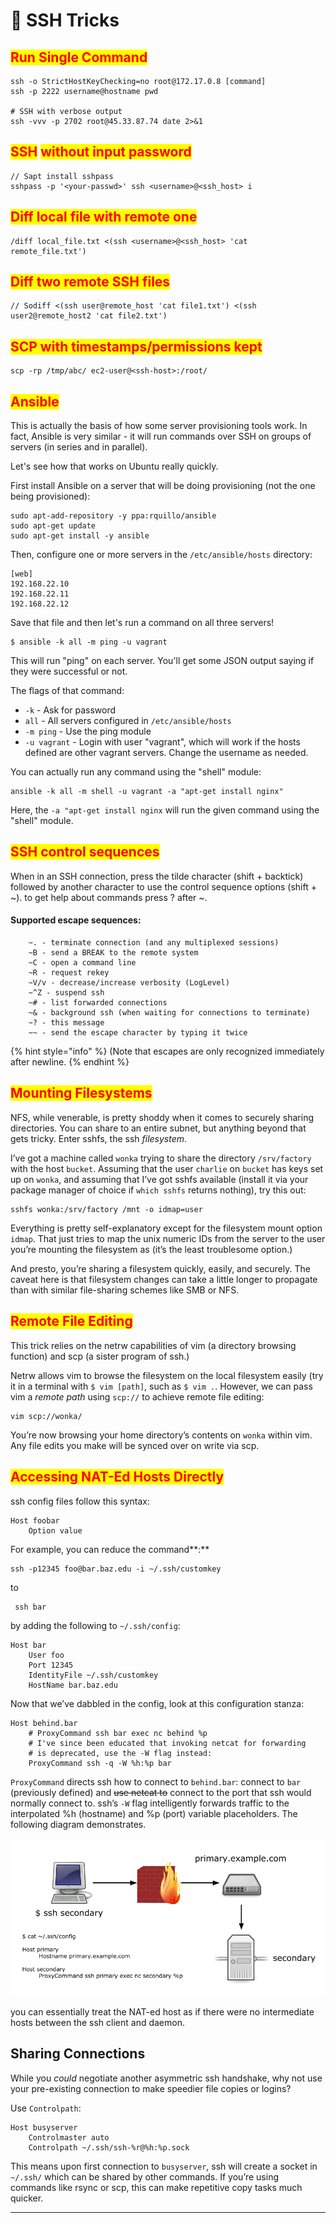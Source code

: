 # 🔴 SSH Tricks

## <mark style="color:red;">**Run Single Command**</mark>

```
ssh -o StrictHostKeyChecking=no root@172.17.0.8 [command]
ssh -p 2222 username@hostname pwd

# SSH with verbose output 	
ssh -vvv -p 2702 root@45.33.87.74 date 2>&1
```

## <mark style="color:red;">**SSH**</mark> <mark style="color:red;">without input password</mark>

```
// Sapt install sshpass
sshpass -p '<your-passwd>' ssh <username>@<ssh_host> i
```

## <mark style="color:red;">Diff local file with remote one</mark>

```
/diff local_file.txt <(ssh <username>@<ssh_host> 'cat remote_file.txt')
```

## <mark style="color:red;">Diff two remote SSH files</mark>

```
// Sodiff <(ssh user@remote_host 'cat file1.txt') <(ssh user2@remote_host2 'cat file2.txt')
```

## <mark style="color:red;">SCP with timestamps/permissions kept</mark>

```
scp -rp /tmp/abc/ ec2-user@<ssh-host>:/root/
```

## <mark style="color:red;">Ansible</mark>

This is actually the basis of how some server provisioning tools work. In fact, Ansible is very similar - it will run commands over SSH on groups of servers (in series and in parallel).

Let's see how that works on Ubuntu really quickly.

First install Ansible on a server that will be doing provisioning (not the one being provisioned):

```
sudo apt-add-repository -y ppa:rquillo/ansible
sudo apt-get update
sudo apt-get install -y ansible
```

Then, configure one or more servers in the `/etc/ansible/hosts` directory:

```
[web]
192.168.22.10
192.168.22.11
192.168.22.12
```

Save that file and then let's run a command on all three servers!

```
$ ansible -k all -m ping -u vagrant
```

This will run "ping" on each server. You'll get some JSON output saying if they were successful or not.

The flags of that command:

* `-k` - Ask for password
* `all` - All servers configured in `/etc/ansible/hosts`
* `-m ping` - Use the ping module
* `-u vagrant` - Login with user "vagrant", which will work if the hosts defined are other vagrant servers. Change the username as needed.

You can actually run any command using the "shell" module:

```
ansible -k all -m shell -u vagrant -a "apt-get install nginx"
```

Here, the `-a "apt-get install nginx` will run the given command using the "shell" module.

## <mark style="color:red;">SSH control sequences</mark>

When in an SSH connection, press the tilde character (shift + backtick) followed by another character to use the control sequence options (shift + \~). to get help about commands press ? after \~.

#### Supported escape sequences:

```
    ~. - terminate connection (and any multiplexed sessions)
    ~B - send a BREAK to the remote system
    ~C - open a command line
    ~R - request rekey
    ~V/v - decrease/increase verbosity (LogLevel)
    ~^Z - suspend ssh
    ~# - list forwarded connections
    ~& - background ssh (when waiting for connections to terminate)
    ~? - this message
    ~~ - send the escape character by typing it twice
```

{% hint style="info" %}
(Note that escapes are only recognized immediately after newline.
{% endhint %}

## <mark style="color:red;">**Mounting Filesystems**</mark>

NFS, while venerable, is pretty shoddy when it comes to securely sharing directories. You can share to an entire subnet, but anything beyond that gets tricky. Enter sshfs, the ssh _filesystem_.

I’ve got a machine called `wonka` trying to share the directory `/srv/factory` with the host `bucket`. Assuming that the user `charlie` on `bucket` has keys set up on `wonka`, and assuming that I’ve got sshfs available (install it via your package manager of choice if `which sshfs` returns nothing), try this out:

```
sshfs wonka:/srv/factory /mnt -o idmap=user
```

Everything is pretty self-explanatory except for the filesystem mount option `idmap`. That just tries to map the unix numeric IDs from the server to the user you’re mounting the filesystem as (it’s the least troublesome option.)

And presto, you’re sharing a filesystem quickly, easily, and securely. The caveat here is that filesystem changes can take a little longer to propagate than with similar file-sharing schemes like SMB or NFS.

## <mark style="color:red;">**Remote File Editing**</mark>

This trick relies on the netrw capabilities of vim (a directory browsing function) and scp (a sister program of ssh.)

Netrw allows vim to browse the filesystem on the local filesystem easily (try it in a terminal with `$ vim [path]`, such as `$ vim .`. However, we can pass vim a _remote path_ using `scp://` to achieve remote file editing:

```
vim scp://wonka/
```

You’re now browsing your home directory’s contents on `wonka` within vim. Any file edits you make will be synced over on write via scp.

## <mark style="color:red;">**Accessing NAT-Ed Hosts Directly**</mark>

ssh config files follow this syntax:

```
Host foobar
    Option value
```

For example, you can reduce the command\*\*:\*\*

```
ssh -p12345 foo@bar.baz.edu -i ~/.ssh/customkey
```

to

```
 ssh bar
```

by adding the following to `~/.ssh/config`:

```
Host bar
    User foo
    Port 12345
    IdentityFile ~/.ssh/customkey
    HostName bar.baz.edu
```

Now that we’ve dabbled in the config, look at this configuration stanza:

```
Host behind.bar
    # ProxyCommand ssh bar exec nc behind %p
    # I've since been educated that invoking netcat for forwarding
    # is deprecated, use the -W flag instead:
    ProxyCommand ssh -q -W %h:%p bar
```

`ProxyCommand` directs ssh how to connect to `behind.bar`: connect to `bar` (previously defined) and ~~use netcat to~~ connect to the port that ssh would normally connect to. ssh’s `-W` flag intelligently forwards traffic to the interpolated %h (hostname) and %p (port) variable placeholders. The following diagram demonstrates.

![](<../.gitbook/assets/image (291) (1).png>)

you can essentially treat the NAT-ed host as if there were no intermediate hosts between the ssh client and daemon.

## **Sharing Connections**

While you _could_ negotiate another asymmetric ssh handshake, why not use your pre-existing connection to make speedier file copies or logins?

Use `Controlpath`:

```
Host busyserver
    Controlmaster auto
    Controlpath ~/.ssh/ssh-%r@%h:%p.sock
```

This means upon first connection to `busyserver`, ssh will create a socket in `~/.ssh/` which can be shared by other commands. If you’re using commands like rsync or scp, this can make repetitive copy tasks much quicker.

***
